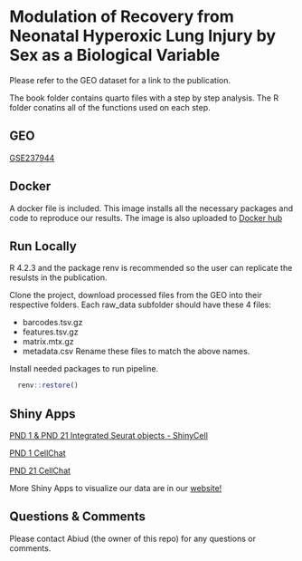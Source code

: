# Modulation of Recovery from Neonatal Hyperoxic Lung Injury by Sex as a Biological Variable

Please refer to the GEO dataset for a link to the publication.

The book folder contains quarto files with a step by step analysis.
The R folder conatins all of the functions used on each step.

## GEO

[GSE237944](https://www.ncbi.nlm.nih.gov/geo/query/acc.cgi?acc=GSE237944)

## Docker

A docker file is included. This image installs all the necessary packages and code to reproduce our results. The image is also uploaded to [Docker hub](https://hub.docker.com/repository/docker/abiud/lingappan2023_modulation_of_recovery/general)

## Run Locally

R 4.2.3 and the package renv is recommended so the user can replicate the resulsts in the publication.

Clone the project, download processed files from the GEO into their respective folders. Each raw_data subfolder should have these 4 files:

- barcodes.tsv.gz
- features.tsv.gz
- matrix.mtx.gz
- metadata.csv
  Rename these files to match the above names.

Install needed packages to run pipeline.

```R
  renv::restore()
```

## Shiny Apps

[PND 1 & PND 21 Integrated Seurat objects - ShinyCell](https://abiudcantu.shinyapps.io/pnd1_21_seurat/)

[PND 1 CellChat](https://abiudcantu.shinyapps.io/pnd1_immune_endo/)

[PND 21 CellChat](https://abiudcantu.shinyapps.io/pnd21_immune_endo_cellchat/)

More Shiny Apps to visualize our data are in our [website!](https://www.lingappanlab.com/)

## Questions & Comments

Please contact Abiud (the owner of this repo) for any questions or comments.

